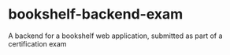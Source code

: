 # bookshelf-backend-exam
A backend for a bookshelf web application, submitted as part of a certification exam
